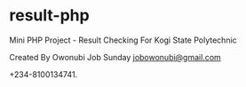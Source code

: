 # result-php
Mini PHP Project - Result Checking For Kogi State Polytechnic

Created By Owonubi Job Sunday
jobowonubi@gmail.com

+234-8100134741.
